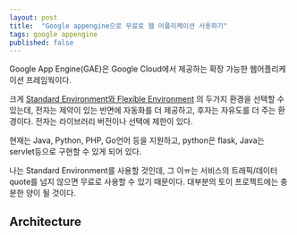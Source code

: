 ```yaml
---
layout: post
title:  "Google appengine으로 무료로 웹 어플리케이션 사용하기"
tags: google appengine
published: false
---
```


Google App Engine(GAE)은 Google Cloud에서 제공하는 확장 가능한 웹어플리케이션 프레임웍이다.

크게 [Standard Environment와 Flexible Environment](https://cloud.google.com/appengine/docs) 의 두가지 환경을 선택할 수 있는데, 전자는 제약이 있는 반면에 자동화를 더 제공하고, 후자는 자유도를 더 주는 환경이다. 전자는 라이브러리 버전이나 선택에 제한이 있다.

현재는 Java, Python, PHP, Go언어 등을 지원하고, python은 flask, Java는 servlet등으로 구현할 수 있게 되어 있다.

나는 Standard Environment를 사용할 것인데, 그 이ㅠ는 서비스의 트래픽/데이터 quote를 넘지 않으면 무료로 사용할 수 있기 때문이다. 대부분의 토이 프로젝트에는 충분한 양이 될 것이다.

## Architecture




